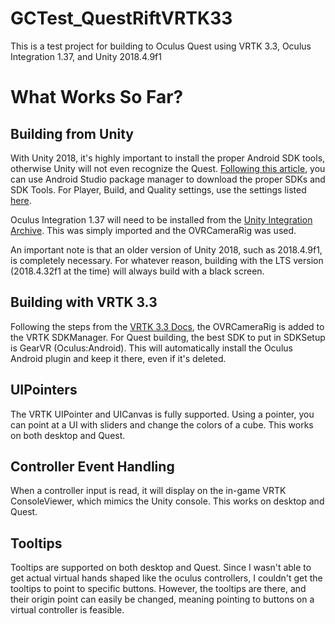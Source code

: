 # GCTest_QuestRiftVRTK33

This is a test project for building to Oculus Quest using VRTK 3.3, Oculus Integration 1.37, and Unity 2018.4.9f1

# What Works So Far?

## Building from Unity

With Unity 2018, it's highly important to install the proper Android SDK tools, otherwise Unity will not even recognize the Quest. [Following this article](https://circuitstream.com/blog/oculus-quest-unity-setup/), you can use Android Studio package manager to download the proper SDKs and SDK Tools. For Player, Build, and Quality settings, use the settings listed [here](https://developer.oculus.com/documentation/unity/unity-conf-settings/).

Oculus Integration 1.37 will need to be installed from the [Unity Integration Archive](https://developer.oculus.com/downloads/package/unity-integration-archive/1.37.0/). This was simply imported and the OVRCameraRig was used.

An important note is that an older version of Unity 2018, such as 2018.4.9f1, is completely necessary. For whatever reason, building with the LTS version (2018.4.32f1 at the time) will always build with a black screen.

## Building with VRTK 3.3

Following the steps from the [VRTK 3.3 Docs](https://vrtoolkit.readme.io/docs/getting-started), the OVRCameraRig is added to the VRTK SDKManager. For Quest building, the best SDK to put in SDKSetup is GearVR (Oculus:Android). This will automatically install the Oculus Android plugin and keep it there, even if it's deleted.

## UIPointers

The VRTK UIPointer and UICanvas is fully supported. Using a pointer, you can point at a UI with sliders and change the colors of a cube. This works on both desktop and Quest.

## Controller Event Handling

When a controller input is read, it will display on the in-game VRTK ConsoleViewer, which mimics the Unity console. This works on desktop and Quest.

## Tooltips

Tooltips are supported on both desktop and Quest. Since I wasn't able to get actual virtual hands shaped like the oculus controllers, I couldn't get the tooltips to point to specific buttons. However, the tooltips are there, and their origin point can easily be changed, meaning pointing to buttons on a virtual controller is feasible.
